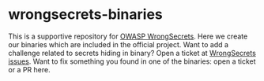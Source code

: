 # wrongsecrets-binaries

This is a supportive repository for [OWASP WrongSecrets](https://github.com/commjoen/wrongsecrets).
Here we create our binaries which are included in the official project.
Want to add a challenge related to secrets hiding in binary? Open a ticket at [WrongSecrets issues](https://github.com/commjoen/wrongsecrets/issues). 
Want to fix something you found in one of the binaries: open a ticket or a PR here.